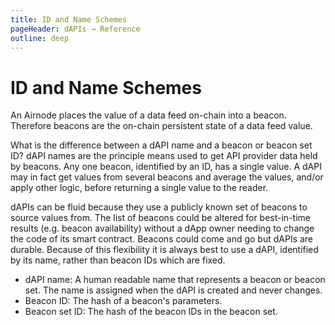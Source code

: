 ```yaml
---
title: ID and Name Schemes
pageHeader: dAPIs → Reference
outline: deep
---
```


<PageHeader/>

# ID and Name Schemes

An Airnode places the value of a data feed on-chain into a beacon. Therefore
beacons are the on-chain persistent state of a data feed value.

What is the difference between a dAPI name and a beacon or beacon set ID? dAPI
names are the principle means used to get API provider data held by beacons. Any
one beacon, identified by an ID, has a single value. A dAPI may in fact get
values from several beacons and average the values, and/or apply other logic,
before returning a single value to the reader.

dAPIs can be fluid because they use a publicly known set of beacons to source
values from. The list of beacons could be altered for best-in-time results (e.g.
beacon availability) without a dApp owner needing to change the code of its
smart contract. Beacons could come and go but dAPIs are durable. Because of this
flexibility it is always best to use a dAPI, identified by its name, rather than
beacon IDs which are fixed.

- dAPI name: A human readable name that represents a beacon or beacon set. The
  name is assigned when the dAPI is created and never changes.
- Beacon ID: The hash of a beacon's parameters.
- Beacon set ID: The hash of the beacon IDs in the beacon set.

<!--
## dAPI Names

A dAPI's name is identical across all chains. When accessing a dAPI value with a
function such as
[readDataFeedWithName()](/dapis/reference/functions/read-data-feed-with-dapi-name.md),
the `dapiName` is passed as an encoded bytes32 value. Try the code sample below
in the [ethers playground](https://playground.ethers.org/). Also see
[Encode the dapiName](/dapis/reference/).

```solidity
ethers.utils.formatBytes32String("AVAX/USD");
```

## Beacon IDs

A Beacon's ID and its template are identical across chains. When accessing a
Beacon's value with a function such as
[readDataFeedWithId()](/dapis/reference/functions/read-data-feed-with-id.md),
the `beaconId` is needed.
-->
